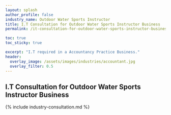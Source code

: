 ```yaml
---
layout: splash 
author_profile: false 
industry_name: Outdoor Water Sports Instructor
title: I.T Consultation for Outdoor Water Sports Instructor Business
permalink: /it-consultation-for-outdoor-water-sports-instructor-business

toc: true
toc_sticky: true

excerpt: "I.T required in a Accountancy Practice Business."
header:
  overlay_image: /assets/images/industries/accountant.jpg
  overlay_filter: 0.5 
---
```


## I.T Consultation for Outdoor Water Sports Instructor Business

{% include industry-consultation.md %}
